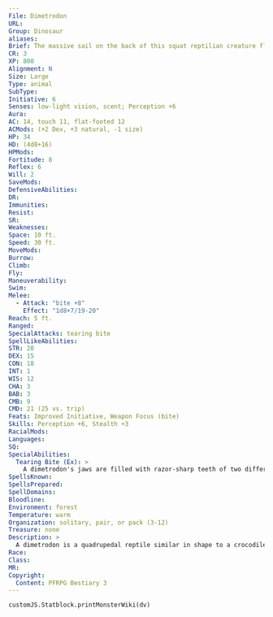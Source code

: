 ```yaml
---
File: Dimetrodon
URL: 
Group: Dinosaur
aliases: 
Brief: The massive sail on the back of this squat reptilian creature flexes and twitches as the beast stalks forward.
CR: 3
XP: 800
Alignment: N
Size: Large
Type: animal
SubType: 
Initiative: 6
Senses: low-light vision, scent; Perception +6
Aura: 
AC: 14, touch 11, flat-footed 12
ACMods: (+2 Dex, +3 natural, -1 size)
HP: 34
HD: (4d8+16)
HPMods: 
Fortitude: 8
Reflex: 6
Will: 2
SaveMods: 
DefensiveAbilities: 
DR: 
Immunities: 
Resist: 
SR: 
Weaknesses: 
Space: 10 ft.
Speed: 30 ft.
MoveMods: 
Burrow: 
Climb: 
Fly: 
Maneuverability: 
Swim: 
Melee: 
  - Attack: "bite +8"
    Effect: "1d8+7/19-20"
Reach: 5 ft.
Ranged: 
SpecialAttacks: tearing bite
SpellLikeAbilities: 
STR: 20
DEX: 15
CON: 18
INT: 1
WIS: 12
CHA: 3
BAB: 3
CMB: 9
CMD: 21 (25 vs. trip)
Feats: Improved Initiative, Weapon Focus (bite)
Skills: Perception +6, Stealth +3
RacialMods: 
Languages: 
SQ: 
SpecialAbilities:
  Tearing Bite (Ex): >
    A dimetrodon's jaws are filled with razor-sharp teeth of two different sizes. This gives the creature a threat range of 19-20 with its bite attack.
SpellsKnown: 
SpellsPrepared: 
SpellDomains: 
Bloodline: 
Environment: forest
Temperature: warm
Organization: solitary, pair, or pack (3-12)
Treasure: none
Description: >
  A dimetrodon is a quadrupedal reptile similar in shape to a crocodile, but with a blunter snout filled with jagged, sharp teeth. Its most distinguishing feature is the massive sail that runs the length of its back. By extending or contracting the fin, the cold-blooded reptile can control its body temperature with ease. While they are not technically dinosaurs, dimetrodons are still often found dwelling in regions inhabited by such creatures.  A fully grown adult dimetrodon can reach a length of up to 15 feet and weigh upward of 2,000 pounds.  Dimetrodon Companions  Starting Statistics: Size Medium; Speed 30 ft.; AC +2 natural armor; Attack bite (1d8); Ability Scores Str 12, Dex 16, Con 14, Int 1, Wis 12, Cha 3; Special Qualities tearing bite. 7th-Level Advancement: Size Large; AC +1 natural armor; Attack bite (2d8); Ability Scores Str +8, Dex -2, Con +4.
Race: 
Class: 
MR: 
Copyright:
  Content: PFRPG Bestiary 3
---
```

```dataviewjs
customJS.Statblock.printMonsterWiki(dv)
```

